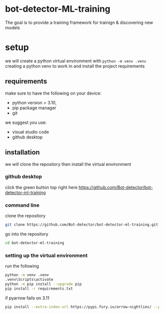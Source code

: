 # bot-detector-ML-training
The goal is to provide a training framework for trainign & discovering new models

# setup
we will create a python virtual environment with ```python -m venv .venv```
creating a python venv to work in and install the project requirements

## requirements
make sure to have the following on your device:
- python version > 3.10, 
- pip package manager
- git

we suggest you use:
- visual studio code
- github desktop

## installation
we will clone the repository then install the virtual environment

### github desktop
click the green button top right here https://github.com/Bot-detector/bot-detector-ml-training

### command line
clone the repository
```sh
git clone https://github.com/Bot-detector/bot-detector-ml-training.git
```
go into the repository
```sh
cd bot-detector-ml-training
```

### setting up the virtual environment
run the following
```sh
python -m venv .venv
.venv\Scripts\activate
python -m pip install --upgrade pip
pip install -r requirements.txt
```
if pyarrow fails on 3.11
```sh
pip install --extra-index-url https://pypi.fury.io/arrow-nightlies/ --prefer-binary --pre pyarrow
```
